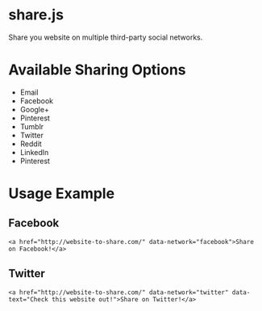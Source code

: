 share.js
========

Share you website on multiple third-party social networks.

# Available Sharing Options
* Email
* Facebook
* Google+
* Pinterest
* Tumblr
* Twitter
* Reddit
* LinkedIn
* Pinterest

# Usage Example

## Facebook
    <a href="http://website-to-share.com/" data-network="facebook">Share on Facebook!</a>

## Twitter
    <a href="http://website-to-share.com/" data-network="twitter" data-text="Check this website out!">Share on Twitter!</a>